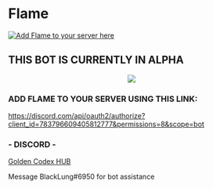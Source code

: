 # Flame

[![Add Flame to your server here](https://img.shields.io/badge/Bot-Add%20Flame-brightgreen)](https://discord.com/api/oauth2/authorize?client_id=783796609405812777&permissions=8&scope=bot)

## THIS BOT IS CURRENTLY IN ALPHA


<p align="center">
    <a href="https://github.com/feross/standard"><img src="https://cdn.rawgit.com/feross/standard/master/badge.svg"></a>
  <br>
</p>

### ADD FLAME TO YOUR SERVER USING THIS LINK: 
https://discord.com/api/oauth2/authorize?client_id=783796609405812777&permissions=8&scope=bot




### - DISCORD - 
[Golden Codex HUB](https://discord.gg/GZ3xSkd)

Message BlackLung#6950 for bot assistance
